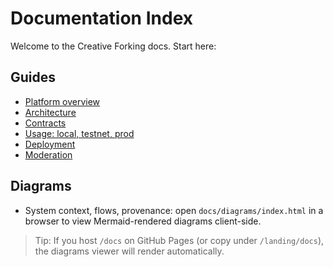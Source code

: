# Documentation Index

Welcome to the Creative Forking docs. Start here:

## Guides
- [Platform overview](./platform.md)
- [Architecture](./architecture.md)
- [Contracts](./contracts.md)
- [Usage: local, testnet, prod](./usage.md)
- [Deployment](./deployment.md)
- [Moderation](./moderation.md)

## Diagrams
- System context, flows, provenance: open `docs/diagrams/index.html` in a browser to view Mermaid-rendered diagrams client-side.

> Tip: If you host `/docs` on GitHub Pages (or copy under `/landing/docs`), the diagrams viewer will render automatically.
